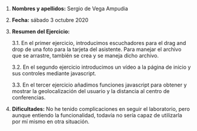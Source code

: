 1. **Nombres y apellidos:** Sergio de Vega Ampudia

2. **Fecha:** sábado 3 octubre 2020

3. **Resumen del Ejercicio:**

   3.1. En el primer ejercicio, introducimos escuchadores para el drag and drop de una foto para la tarjeta del asistente. Para manejar el archivo que se arrastre, también se crea y se maneja dicho archivo.

   3.2. En el segundo ejercicio introducimos un vídeo a la página de inicio y sus controles mediante javascript.

   3.3. En el tercer ejercicio añadimos funciones javascript para obtener y mostrar la geolocalización del usuario y la distancia al centro de conferencias.

4. **Dificultades:** No he tenido complicaciones en seguir el laboratorio, pero aunque entiendo la funcionalidad, todavía no sería capaz de utilizarla por mí mismo en otra situación.